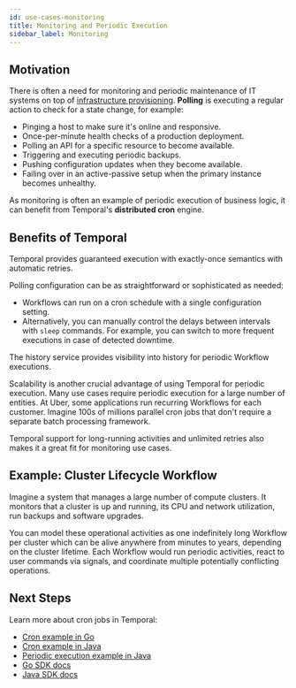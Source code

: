 ```yaml
---
id: use-cases-monitoring
title: Monitoring and Periodic Execution
sidebar_label: Monitoring
---
```



## Motivation

There is often a need for monitoring and periodic maintenance of IT systems on top of [infrastructure provisioning](/docs/use-cases-provisioning). **Polling** is executing a regular action to check for a state change, for example:

- Pinging a host to make sure it's online and responsive.
- Once-per-minute health checks of a production deployment.
- Polling an API for a specific resource to become available.
- Triggering and executing periodic backups.
- Pushing configuration updates when they become available.
- Failing over in an active-passive setup when the primary instance becomes unhealthy.

As monitoring is often an example of periodic execution of business logic, it can benefit from Temporal's **distributed cron** engine.

## Benefits of Temporal

Temporal provides guaranteed execution with exactly-once semantics with automatic retries.

Polling configuration can be as straightforward or sophisticated as needed:

- Workflows can run on a cron schedule with a single configuration setting.
- Alternatively, you can manually control the delays between intervals with `sleep` commands. For example, you can switch to more frequent executions in case of detected downtime.

The history service provides visibility into history for periodic Workflow executions.

Scalability is another crucial advantage of using Temporal for periodic execution. Many use cases require periodic execution for a large number of entities. At Uber, some applications run recurring Workflows for each customer. Imagine 100s of millions parallel cron jobs that don't require a separate batch processing framework.

Temporal support for long-running activities and unlimited retries also makes it a great fit for monitoring use cases.

## Example: Cluster Lifecycle Workflow

Imagine a system that manages a large number of compute clusters. It monitors that a cluster is up and running, its CPU and network utilization, run backups and software upgrades.

You can model these operational activities as one indefinitely long Workflow per cluster which can be alive anywhere from minutes to years, depending on the cluster lifetime. Each Workflow would run periodic activities, react to user commands via signals, and coordinate multiple potentially conflicting operations.

## Next Steps

Learn more about cron jobs in Temporal:

- [Cron example in Go](https://github.com/temporalio/temporal-go-samples/tree/master/cron)
- [Cron example in Java](https://github.com/temporalio/temporal-java-samples/blob/master/src/main/java/io/temporal/samples/hello/HelloCron.java)
- [Periodic execution example in Java](https://github.com/temporalio/temporal-java-samples/blob/master/src/main/java/io/temporal/samples/hello/HelloPeriodic.java)
- [Go SDK docs](/docs/go-distributed-cron)
- [Java SDK docs](/docs/java-distributed-cron)

